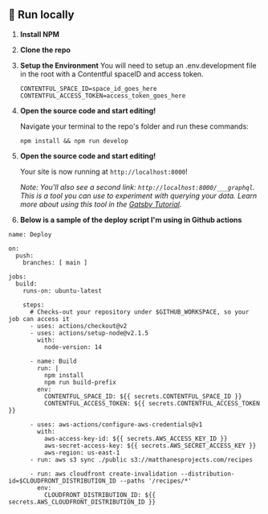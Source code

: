 ## 🚀 Run locally

1.  **Install NPM**

2.  **Clone the repo**

3.  **Setup the Environment**
    You will need to setup an .env.development file in the root with a Contentful spaceID and access token. 

    ```shell
    CONTENTFUL_SPACE_ID=space_id_goes_here
    CONTENTFUL_ACCESS_TOKEN=access_token_goes_here
    ```

4.  **Open the source code and start editing!**

    Navigate your terminal to the repo's folder and run these commands:

    ```shell
    npm install && npm run develop
    ```

5.  **Open the source code and start editing!**

    Your site is now running at `http://localhost:8000`!

    _Note: You'll also see a second link: _`http://localhost:8000/___graphql`_. This is a tool you can use to experiment with querying your data. Learn more about using this tool in the [Gatsby Tutorial](https://www.gatsbyjs.com/docs/tutorial/part-4/#use-graphiql-to-explore-the-data-layer-and-write-graphql-queries)._

6.  **Below is a sample of the deploy script I'm using in Github actions**

```shell
name: Deploy

on:
  push:
    branches: [ main ]

jobs:
  build:
    runs-on: ubuntu-latest

    steps:
      # Checks-out your repository under $GITHUB_WORKSPACE, so your job can access it
      - uses: actions/checkout@v2
      - uses: actions/setup-node@v2.1.5
        with:
          node-version: 14
          
      - name: Build
        run: |
          npm install
          npm run build-prefix
        env:
          CONTENTFUL_SPACE_ID: ${{ secrets.CONTENTFUL_SPACE_ID }}
          CONTENTFUL_ACCESS_TOKEN: ${{ secrets.CONTENTFUL_ACCESS_TOKEN }}

      - uses: aws-actions/configure-aws-credentials@v1
        with:
          aws-access-key-id: ${{ secrets.AWS_ACCESS_KEY_ID }}
          aws-secret-access-key: ${{ secrets.AWS_SECRET_ACCESS_KEY }}
          aws-region: us-east-1
      - run: aws s3 sync ./public s3://matthanesprojects.com/recipes

      - run: aws cloudfront create-invalidation --distribution-id=$CLOUDFRONT_DISTRIBUTION_ID --paths '/recipes/*'
        env:
          CLOUDFRONT_DISTRIBUTION_ID: ${{ secrets.AWS_CLOUDFRONT_DISTRIBUTION_ID }}
```
